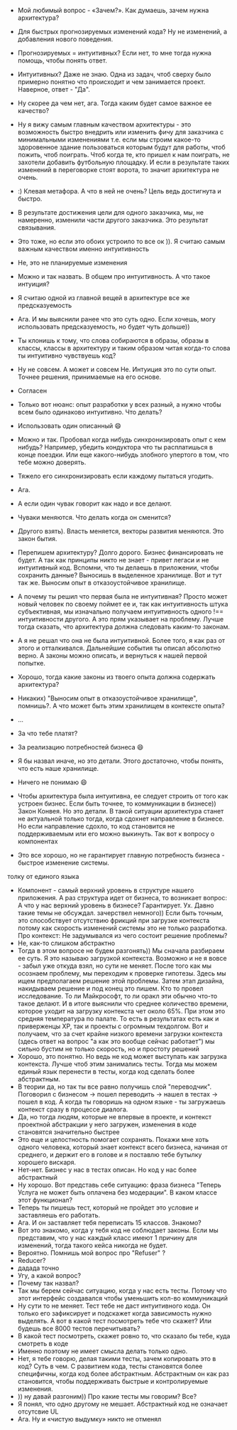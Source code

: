 - Мой любимый вопрос - «Зачем?». Как думаешь, зачем нужна архитектура?
- Для быстрых прогнозируемых изменений кода? Ну не изменений, а добавления
нового поведения.
- Прогнозируемых = интуитивных? Если нет, то мне тогда нужна помощь, чтобы
понять ответ.
- Интуитивных? Даже не знаю. Одна из задач, чтоб сверху было примерно понятно
что происходит и чем занимается проект. Наверное, ответ - "Да".
- Ну скорее да чем нет, ага. Тогда каким будет самое важное ее качество?
- Ну я вижу самым главным качеством архитектуры - это возможность быстро
внедрить или изменить фичу для заказчика с минимальными изменениями
т.е. если мы строим какое-то здоровенное здание пользоваться которым будут
для работы, чтоб пожить, чтоб поиграть. Чтоб когда те, кто пришел к нам
поиграть, не захотели добавить футбольную площадку. И если в результате таких
изменений в переговорке стоят ворота, то значит архитектура не очень.
- :) Клевая метафора. А что в ней не очень? Цель ведь достигнута и быстро.
- В результате достижения цели для одного заказчика, мы, не намеренно, изменили
части другого заказчика. Это результат связывания.
- Это тоже, но если это обоих устроило то все ок )). Я считаю самым важным
качеством именно интуитивность
- Не, это не планируемые изменения
- Можно и так назвать. В общем про интуитивность. А что такое интуиция?
- Я считаю одной из главной вещей в архитектуре все же предсказуемость
- Ага. И мы выяснили ранее что это суть одно. Если хочешь, могу использовать
предсказуемость, но будет чуть дольше))
- Ты клонишь к тому, что слова собираются в образы, образы в классы, классы
в архитектуру и таким образом читая когда-то слова ты интуитивно чувствуешь код?
- Ну не совсем. А может и совсем Не. Интуиция это по сути опыт. Точнее решения,
принимаемые на его основе.
- Согласен
- Только вот нюанс: опыт разработки у всех разный, а нужно чтобы всем было
одинаково интуитивно. Что делать?
- Использовать один описанный :smile:
- Можно и так. Пробовал когда нибудь синхронизировать опыт с кем нибудь?
Например, убедить кондуктора что ты расплатишься в конце поездки. Или еще
какого-нибудь злобного упертого в том, что тебе можно доверять.
- Тяжело его синхронизировать если каждому пытаться угодить.
- Ага.
- А если один чувак говорит как надо и все делают.
- Чуваки меняются. Что делать когда он сменится?
- Другого взять). Власть меняется, векторы развития меняются. Это закон бытия.
- Перепишем архитектуру? Долго дорого. Бизнес финансировать не будет. А так как
принципы никто не знает - привет легаси и не интуитивный код.
Вспомни, что ты делаешь в приложении, чтобы сохранить данные?
Выносишь в выделенное хранилище. Вот и тут так же. Выносим опыт в
отказоустойчивое хранилище.



- А почему ты решил что первая была не интуитивная? Просто может новый человек
по своему поймет ее и, так как интуитивность штука субъективная, мы изначально
получаем интуитивность одного !== интуитивности другого. А это прям указывает
на проблему. Лучше тогда сказать, что архитектура должна следовать каким-то
законам.
- А я не решал что она не была интуитивной. Более того, я как раз от этого
и отталкивался. Дальнейшие события ты описал абсолютно верно.
А законы можно описать, и вернуться к нашей первой попытке.
- Хорошо, тогда какие законы из твоего опыта должна содержать архитектура?
- Никаких) "Выносим опыт в отказоустойчивое хранилище", помнишь?. А что может
быть этим хранилищем в контексте опыта?
- ...
- За что тебе платят?
- За реализацию потребностей бизнеса :smile:
- Я бы назвал иначе, но это детали. Этого достаточно, чтобы понять, что есть
наше хранилище.
- Ничего не понимаю :smile:
- Чтобы архитектура была интуитивна, ее следует строить от того как устроен
бизнес. Если быть точнее, то коммуникации в бизнесе)) Закон Конвея. Но это
детали. В такой ситуации архитектура станет не актуальной только тогда, когда
сдохнет направление в бизнесе. Но если направление сдохло, то код становится не
поддерживаемым или его можно выкинуть. Так вот к вопросу о компонентах
- Это все хорошо, но не гарантирует главную потребность бизнеса - быстрое
изменение системы.

толку от единого языка

- Компонент - самый верхний уровень в структуре нашего приложения. А раз
структура идет от бизнеса, то возникает вопрос: А что у нас верхний уровень
в бизнесе? Гарантирует.
Ух. Давно такие темы не обсуждал. зачерствел немного))
Если быть точным, это способствует отсутствию фрикций при загрузке контекста
потому как скорость изменений системы это не только разработка.
Про контекст: Не задумывался из чего состоит решение проблемы?
- Не, как-то слишком абстрактно
- Тогда в этом вопросе не будем разгонять)) Мы сначала разбираем ее суть.
Я это называю загрузкой контекста. Возможно и не я вовсе - забыл уже откуда
взял, но сути не меняет. После того как мы осознаем проблему, мы переходим
к проверке гипотезы. Здесь мы ищем предполагаем решение этой проблемы.
Затем этап дизайна, накидываем решение и под конец это пишем.
Кто то провел исследование. То ли Майкрософт, то ли оракл эти обычно что-то
такое делают. И в итоге выяснили что среднее количество времени, которое уходит
на загрузку контекста чет около 65%. При этом это средняя температура по палате.
То есть в результатах есть как и приверженцы XP, так и проекты с огромным
техдолгом. Вот и получаем, что за счет крайне низкого времени загрузки контекста
(здесь ответ на вопрос "а как это вообще сейчас работает") мы сильно бустим
не только скорость, но и простоту решений
- Хорошо, это понятно. Но ведь не код может выступать как загрузка контекста.
Лучше чтоб этим занимались тесты. Тогда мы можем единый язык перенести в тесты,
когда код сделать более абстрактным.
- В теории да, но так ты все равно получишь слой "переводчик". Поговорил
с бизнесом -> пошел переводить -> нашел в тестах -> пошел в код. А когда ты
говоришь на одном языке - ты загружаешь контекст сразу в процессе диалога.
- Да, но тогда людям, которые не впервые в проекте, и контекст проектной
абстракции у него загружен, изменения в коде становятся значительно быстрее
- Это еще и целостность помогает сохранять. Покажи мне хоть одного человека,
который знает контекст всего бизнеса, начиная от среднего, и держит его в голове
и я поставлю тебе бутылку хорошего вискаря.
- Нет-нет. Бизнес у нас в тестах описан. Но код у нас более абстрактный
- Ну хорошо. Вот представь себе ситуацию: фраза бизнеса "Теперь Услуга не может
быть оплачена без модерации". В каком классе этот функционал?
- Теперь ты пишешь тест, который не пройдет это условие и заставляешь
его работать.
- Ага. И он заставляет тебя переписать 15 классов. Знакомо?
- Вот это знакомо, когда у тебя код не соблюдает законы. Если мы представим,
что у нас каждый класс имеют 1 причину для изменений, тогда такого кейса
никогда не будет.
- Вероятно. Помнишь мой вопрос про "Refuser" ?
- Reducer?
- дадада точно
- Угу, а какой вопрос?
- Почему так назвал?
- Так мы берем сейчас ситуацию, когда у нас есть тесты. Потому что этот
интерфейс создавался чтобы уменьшить кол-во коммуникаций
- Ну сути то не меняет. Тест тебе не даст интуитивного кода. Он только его
зафиксирует и подскажет когда зависимость нужно выделять. А вот в какой тест
посмотреть тебе что скажет? Или будешь все 8000 тестов перечитывать?
- В какой тест посмотреть, скажет ровно то, что сказало бы тебе, куда смотреть в коде
- Именно поэтому не имеет смысла делать только одно.
- Нет, я тебе говорю, делая такими тесты, зачем копировать это в код? Суть
в чем. С развитием кода, тесты становятся более специфичны, когда код более
абстрактным. Абстрактным он как раз становится, чтобы поддерживать быстрые
и контролируемые изменения.
- )) ну давай разгоним)) Про какие тесты мы говорим? Все?
- Я понял, что одно другому не мешает. Абстрактный код не означает отсутсвие UL
- Ага. Ну и «чистую выдумку» никто не отменял
